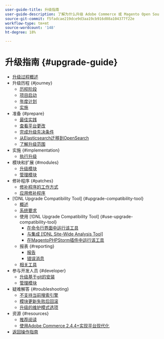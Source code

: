 ```yaml
---
user-guide-title: 升级指南
user-guide-description: 了解为什么升级 Adobe Commerce 或 Magento Open Source 应用程序如此重要，以及如何成功地规划和执行升级。
source-git-commit: f5fadcae219dce9d3aa19cb916d08a104377f22e
workflow-type: tm+mt
source-wordcount: '148'
ht-degree: 18%

---
```



# 升级指南 {#upgrade-guide}

- [升级过程概述](overview.md)
- 升级历程 {#journey}
   - [历程阶段](journey/phases.md)
   - [项目启动](journey/project-launch.md)
   - [年度计划](journey/annual-planning.md)
   - [实施](journey/implementation.md)
- 准备 {#prepare}
   - [最佳实践](prepare/best-practices.md)
   - [查看平台更改](prepare/platform-changes.md)
   - [完成升级先决条件](prepare/prerequisites.md)
   - [从Elasticsearch迁移到OpenSearch](prepare/opensearch-migration.md)
   - [了解升级范围](prepare/scope.md)
- 实施 {#implementation}
   - [执行升级](implementation/perform-upgrade.md)
- 模块和扩展 {#modules}
   - [升级模块](modules/upgrade.md)
   - [管理模块](modules/manage.md)
- 修补程序 {#patches}
   - [修补程序的工作方式](patches/overview.md)
   - [应用修补程序](patches/apply.md)
- [!DNL Upgrade Compatibility Tool] {#upgrade-compatibility-tool}
   - [概述](upgrade-compatibility-tool/overview.md)
   - [系统要求](upgrade-compatibility-tool/prerequisites.md)
   - 使用 [!DNL Upgrade Compatibility Tool] {#use-upgrade-compatibility-tool}
      - [在命令行界面中运行该工具](upgrade-compatibility-tool/run.md)
      - [与集成 [!DNL Site-Wide Analysis Tool]](upgrade-compatibility-tool/integrate-analysis-tool.md)
      - [在MagentoPHPStorm插件中运行该工具](upgrade-compatibility-tool/run-configuration-phpstorm-plugin.md)
   - 报表 {#reporting}
      - [报告](upgrade-compatibility-tool/reports.md)
      - [错误消息](upgrade-compatibility-tool/error-messages.md)
   - [相关工具](upgrade-compatibility-tool/related-tools.md)
- 参与开发人员 {#developer}
   - [升级基于git的安装](developer/git-installs.md)
   - [管理模块](developer/manage-modules.md)
- 疑难解答 {#troubleshooting}
   - [不支持当前搜索引擎](troubleshooting/search-engine-not-supported.md)
   - [模块更新失败后回滚](troubleshooting/roll-back-after-update-failure.md)
   - [升级的维护模式选项](troubleshooting/maintenance-mode-options.md)
- 资源 {#resources}
   - [推荐阅读](resources/recommended-reading.md)
   - [使用Adobe Commerce 2.4.4+实现平台现代化](resources/recommended-upgrade-paths-2022.md)
- [返回操作指南](https://experienceleague.adobe.com/docs/commerce-operations/operational-guides/home.html)
